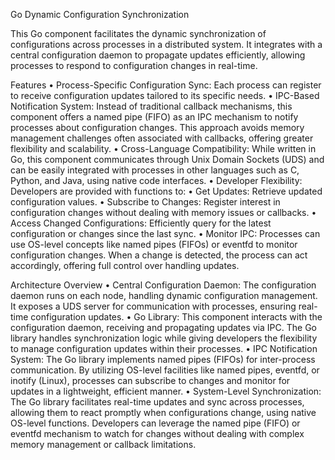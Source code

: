 Go Dynamic Configuration Synchronization

This Go component facilitates the dynamic synchronization of configurations across processes in a distributed system. It integrates with a central configuration daemon to propagate updates efficiently, allowing processes to respond to configuration changes in real-time.

Features
	•	Process-Specific Configuration Sync: Each process can register to receive configuration updates tailored to its specific needs.
	•	IPC-Based Notification System: Instead of traditional callback mechanisms, this component offers a named pipe (FIFO) as an IPC mechanism to notify processes about configuration changes. This approach avoids memory management challenges often associated with callbacks, offering greater flexibility and scalability.
	•	Cross-Language Compatibility: While written in Go, this component communicates through Unix Domain Sockets (UDS) and can be easily integrated with processes in other languages such as C, Python, and Java, using native code interfaces.
	•	Developer Flexibility: Developers are provided with functions to:
	•	Get Updates: Retrieve updated configuration values.
	•	Subscribe to Changes: Register interest in configuration changes without dealing with memory issues or callbacks.
	•	Access Changed Configurations: Efficiently query for the latest configuration or changes since the last sync.
	•	Monitor IPC: Processes can use OS-level concepts like named pipes (FIFOs) or eventfd to monitor configuration changes. When a change is detected, the process can act accordingly, offering full control over handling updates.

Architecture Overview
	•	Central Configuration Daemon: The configuration daemon runs on each node, handling dynamic configuration management. It exposes a UDS server for communication with processes, ensuring real-time configuration updates.
	•	Go Library: This component interacts with the configuration daemon, receiving and propagating updates via IPC. The Go library handles synchronization logic while giving developers the flexibility to manage configuration updates within their processes.
	•	IPC Notification System: The Go library implements named pipes (FIFOs) for inter-process communication. By utilizing OS-level facilities like named pipes, eventfd, or inotify (Linux), processes can subscribe to changes and monitor for updates in a lightweight, efficient manner.
	•	System-Level Synchronization: The Go library facilitates real-time updates and sync across processes, allowing them to react promptly when configurations change, using native OS-level functions. Developers can leverage the named pipe (FIFO) or eventfd mechanism to watch for changes without dealing with complex memory management or callback limitations.
